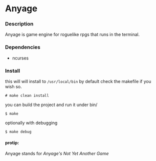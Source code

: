 # Anyage

### Description
Anyage is game engine for roguelike rpgs that runs in the terminal.

### Dependencies
- ncurses

### Install
this will will install to `/usr/local/bin` by default
check the makefile if you wish so.

  `# make clean install`

you can build the project and run it under bin/

  `$ make`
  
optionally with debugging

  `$ make debug`
  
#### protip: 
Anyage stands for *Anyage's Not Yet Another Game*
